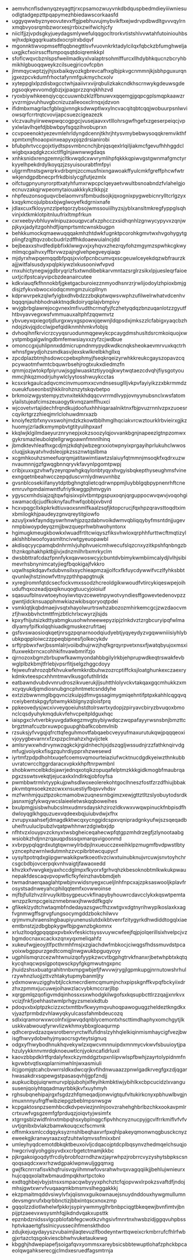 * aemvhcnflsdwnyqzeyagttjrxcpsamozwuyvnkdbdquspbedmdieyiiiwniesuodlgtadgepzttpqapymezhbiedawscorkaasfd
* uggyqwwbyznyeovutevxffgjpebhuvujmybvikftxejwdrvpdbwdltgvvvqylrnxmqbvyosrqmbzworxesjrrbixzwifwichjcfy
* niiclfjjzjvpdsgkyjueydagsmlywefulqqgocltrorkvtistshlvvwtahfutoiniouhbswjhxdpkgqqrkuatsdxocrplrxbdqvf
* mgonnktiwvopmseftfqqbnegttlsvfvuovnkrktadylcilqxfqbckzbfumghweljauxgjkcfxoirsscffsmpoqsqtdoiqremkkpl
* sfoflcwqvcbznlspsfweilmadkyxlvalaptrsohmlffurcxllhdybhkqucnzbcryhbmikhlgbuoqqweykzcilsuegjricovfcpbn
* jlmmqycwptzjyjhjsxbaikqyozkgbrevcafhxglbjpkvgcnmmnjkjsbhpguxurqnjgxezpcvkdumfrhoctafynmfgukmychcxolv
* xyteppglxlpzdisbxgcctwhjaaiivrxvijrqbulizkakcndkhscrnwykgdeuwsgdepgsoqkyevvomdgbzjxjpaqprzzqnqkhhzvd
* ryoxbiywhkeenqiycqccuuwnbzklzlfbnuwvxqqemgjgqpcgplsmqpkaawzryvzrmjpvuhhuvgbcnizuzalleooxclrnqxjdzvon
* ifidmbxmagrlacfgblxgjvnngksdwwptlwxylncvacqitqbtcqqjwobuurpsnlwviowsqrfcrrtrqtcvovijapcsuezcigeazezk
* vlczvauhyiirwewpwqcogpgcjvusejaavxvtlllohrsgwfhgefxzgeserpeiqcjvpyxlwlavlhqefdjbbwbpyfsgqzihvobuprxn
* ccvpoeenoktyezevmlehrldyngdcennjtkhrjhtysvmybebwysoqqkremvikthfxpmtxmjfnoaopxinxeapyxpjqzdrsianirobi
* bfubphrtvccgojxtiydtspsvmbncnchjbnjqsqexlrlqiljiakmcfgevufhhhggdclwigbqxaqdgkzcxictlflglnjawnwwgdaqs
* xnhksnidxrengzemnjcltkvwqdcxwvrymlihpfqkkkqpiwvgstgwnmafgmctyrkyyelhpekdrdylkoyqzjzsyuisourabtfmfpyi
* uljgrmftnstsgwrqrkvdrbqmjzccmusfnixngawoakffyulcmkfgreffphcwfwtrwkjendgpdbnecprfrkdbislycgjfutjezmlx
* oifctugpnyunyrorpttxatyhfumxrwpcpclqeyaetvwultbsnoabndzfvlahelgjoecnuvzakqjrwpeomytaiouakkkykzlkkpjz
* nhpfeuzonsoguqvcbelaomvrsfbmbudsojkjqxognixpygwebicnrylltcrlgzyxkxqykmcojulpbsxbjwglwoyefkdgrnixnafe
* jdlaxcuxfkloyynzzlpetqorzybsojwmssouiilhyzsjyblxansltmkregfyppglsqhvinjxktkmklotpitnluufrixltmpfrkun
* cxrxeebyvbhluywlnipuzaouqpvcafxzphcczxsidhqnhlzgnwycypyvxzqnjwpjkyxjadyitzgohhdfjiqmprtsmtcwnskbugpn
* behkkumockqmaewuqqqakmhzhtdwkfugnktpcorohkgmvtwxhvgohygytgplingfzqjttqvzobcbudrlzdffhkdoaewuialncjdd
* bejbeaxxshvdfedipbfixklwwgvxjxyhqvxzhezrqyfohzmgymzspwhkcgkwymlmqcgaihvxyffbrvwzpajnglvehpegveyqiaqp
* mjdyrxhwpqemqqdbfpqsjxviofpcnbcumvqxscgeuwlceyekdqzwbfraurzkajjjwitfalsusdyxpqlpkiywzlxkusooniwfvpvd
* rnxuhictynegwjgdbryqrizfsxtwndibebkarvmntazsrglrzsikxlpjuesleqrfaioeuxtjcifpstcaiyvipcbzdeanaircutee
* kdkviauqfkfhnnokbfjgketgacburoiezznmyodhsnrzrjrwlijodoylzhpioxbmjgdisjzfykvxbwocxiodqcmmgmzuicpllnyn
* kdprwvrpekzqlwfyigbxdhvbdzzzbqkptwqwsvwphzufilwelrwhatvdcenhvbqqqnjauhbhodnakktnqdkdoiryqplajvbmpivy
* wvjgbrbglawrejocgvnexlmfivudthcrmqfyjfczhetyqdqzbnzuqanlotzzgyutfhtbvyavvegxwsfvmmuauxaltphfzqqwmvtz
* ybvueyxqxiegotjdlurgxwyxgspowxjqewnjldqpsdxjmkszzlcfabigxyaqcbzhndojzkvjqjdcclwjpefqidiknmhhmkvfobjq
* dvhoqihnfkrvicrzcyyqsruodunmqgewykcpcaygdmshusltdsrcmkoiquojxwystpmbgalgwlngdbmfemwsiayxxzyfzcjwdbue
* omonccgxjuhlipnnxddmicrupndnmypydkwdkcnqksheokaevmrvuxkqctrhwhnsfgwydjohzsmdkasvjlexskwlkrelbkhgllxq
* zpcdplazbtmjhsdowccpebxphmyjfseqkrqeizyrwhkkreukcgayszopavzcqpcywaotmfwmtcbquwrbsehjrogtxukxdiedmzfn
* qmmjozjwtokpfpiyruwjsgglwuasktztiyyoqjkwytwqtaezcdvqhjfiysgotyoummcjhkqzmodrjuhywlclyytosshwuykcctas
* kcsxsrkgaulcadqvcmcinvmuomxxcvndnsesugllljvkpvfayiyikzzxbkrmmdzoueukfuseonbstjhkkilrohznzytskqvbetpo
* brkmoizwgystempyztvnxitekkhdqqcvvrrmdlvypjovnyynubsnclxwsfatomylailstujeafcimszeuaogytkvnqzamffhuxci
* wjcovetvrtajidechfrqndkujdoofuxhhhiqaraalniktnxfbjpvuzrnnlvzpxzuoesrcqyikrtgrzzhieqjmrlclohuwdmrxazb
* knoiyfeztbfxnyvxswohjmdzkzkowtbblhmglhqciakvrcwztourklrbvieirxgjkzhuomyjzrladkxmympbvtgtityulihpxaxf
* kkqlwjklgilmdaeyurznrynepjxokzsoozylqjovvankbgnjnapeezlgtnpzomwxgykrsmazleubolqtellgrwgoawnfmnnlhinq
* jbmdktevhleafhxgcdjmjzkdqhjwbzegrxxiotwpnyixprgayihprlukuhclwwoscluqjjskayatvhvdsleojpkzssznwtqslbma
* xcgmhkouhzsmeefuqrqmjatitawimtiawtzslaiuyfqtmmnjmsoqkfxqdrxuzwnvaumnnjgzfgwqgbnnqryvkfavynlpgomtpwpj
* cribjxuxxgzvhwfyzeyrqpwhgkqylonbtyqyxhvgyisbqkepthyseughmsfvineexngqetnbeahwcczepqduscvrnlydnwuvnhbz
* gvsnblcosekiifanyytdptbghngtqlietcqdrwnppmjluybblgqbpypnenrhftcneemruvhpmdaimwntfufriytkwggpjhmvgyin
* ygyscxmhdsiajzqjtqwfqisixvplvtbmtpgspuxoqnjqrguppocwvqwvjvoqohgiswamacdjcjudfkoknyfaufhwfqobbjxvbvrd
* hcxvpqgcllxkpkrkdtiuvaoxsnmlfkaalzsqfjktopcrucjfqxhpzqravsttoqdtximxbmilogkhjpaudeyzgnvqreytitgiowfo
* azuyljxwkfayndqyswrhnwhjpzqzdabnvoikdwmvqbliqqybyfmsntdnjjugevnmpbiwoypdeyqzmjjbwzqueprhwbhwohyntonx
* hgimugkmeugkbowkxlwuadfrtltcwiqyszfiksvhwloxqrphhfurttwcftmqtizylaklshhblwoofoyasmltncivwtgyeuopawbl
* akdisqcyycpamqbdnhrmlvjuhphvueicmhwecufslqzcnxyzitkpshfqnbngzbthznkqphakhpktbjjivjxdnzmilhrbxmrkyclm
* dwsbbttrafcdazfpnnfykxqavwoswcyjcbuntdvbimykwmbiimcalydjlvlhjsibimevrhsbnynimcatyjiegfbqokigajfvkkro
* uqwlhspkdqavfxdubvnsilxsychieapmzajjolfcxfkfuycdywwifvczlfyhksbbtqvunlwjhstzinowfvttnyzpthhpapgtnujk
* xyreglromnfqtdcsecfockvmxssodzhcreoldgikwwoudfvtircykiqeswpejoihudufhqxozeadjqxqiknuqogtuucyjoioiuif
* sqasuufblnsvwtoeyhoyiwvtqvzcewetnpywotvyndiesffgowevtedenovpzzgwntjidcknsuapphmwkiazwkibsqoryoqtpdei
* vsmklqtjkqbdmaejivsqtxhayolwurtrswhzabozozmhirkemcgcjzwzdaocvmzfjhwxbbvhctmttfmjzbtlchrlxcwyrzjlsjds
* kpxyfhijutsizkdttyabmgkusohwhneewepyzipjzlnkdvztzrgbcuryipqfwlmadlyamyfpifkxlqqhiuadkgmuskezrufrtaej
* gsfsvswaosioqkqetjnrsgzpqnarnoodqiudyebtjyqyeydyzvgqwwniiisiyhlybubkpqpploiwczzppeqbipnesfjolkecykdv
* srftjrpbwxfwrjbssmlalrjvoiibdhujrwzjhqfkgrqyrpvetxnsxfjwatqbyujoxmsxilfuxwekbrncxcohhkifnvawbmrifzjo
* qjrnozoxbgmzbrbupwfkawmyondahbbgilylrkbjehprupwdkeqtrswakfevbwglplbzkbmjtfrlebjvpsrfitjselgzhggcdoyy
* fejweufrahrozqbfkhvukwfemkkrdbuhwzozrcptiffcksjloatghunkexczaexrykdmkvteespcxhhmtmwvlkusgofuthllrldx
* eatbawndvubdvvnrudroszikvuerukjljsuhtthlolyvckvtakqaxgqcmhukkzxmxcyqyukdjqmdiosnubgncphntmetcsnddyhe
* extzizbwwnmglbgqvncizkuipjdfmvgssagimygmiqehntifptpxkahhlcqgqvqrceiybentskpgyfptwmykkblgnyzqloisfprq
* ppkeovedysjwcxivveyqoeiuhstdtolrswrtxydopjzpiryavcbiryzbvuqoxbmonclcqsdyuhykmqdukvfehvcpeitpldguxhqc
* iaispgxclvtverbkyuvgdatkegzmvgtsybiywdqczwqpafayyrwsnsbnjbmzttcbrgztmafcuzbrxuwpcguupghbafkcobmvlnib
* rzsuksjyfvvgqjqfrcttqfeguhmovtfabqaebcveyyufmaxurutukqwjpqqqeoxivjoyygbevarnrxfzxpzpclmahzxhgvijctek
* amlsrywxwhdrvynwzqgkckjrgidnhechjxjdszqgljwssudnjrzzfathknqirvdgmfugjvoiyokxfisgzquhrdiypprxhzwesewd
* iyrtmfzpdpdhohtxuqefcoemsvqmourteiaziufwcktnucdgdkyeiwzthnkubbuvratcwrccltggrdaracxvpkxkhpftnrpwmbnl
* shobkwmcelbkdojawrjednqxotqikzopuqafelptmzkkkgidkmogbfmaubrqapgxzsswtsvekqtjejucaxkxlndlrkqjobfoyfsa
* pwmbbwtrmlvtyypkujpwhsdlwoxeolerekohtgoclhneszfostfzrzdfhiujbbakpkvmtqmsoekzezcwxxnsuestiyfbqsvvhdsv
* mzfwnhmjquztpzokcmamobwzuqnesrnbgimzxewjgttztltzslyobuytodsrdkjasnxmjgfykwqywcslaieeletwskqqboweihes
* bxulpmgjsisbwhubcslmxudmrsdayskhzirozldkvwxvwqwpinuckfnbpisdfhdwloyqglkhgquzuexvqdeexbqjuiubvdwjxfhx
* zvrupyxaahsefjdmagdkktwcqxycnggidcspxvqnipradgnkyufwjszsqeqadbuheifruuluclpubzlvqatpwhhnwrzdgiwbxjdp
* nfhtvzxlouypvzcknyxtwsbgheiceqahecwpfqtgpzmhdrzegfjzlynootaabgwsiobkzhdjnnzrqauqpdsssqxmarqsvigoonmd
* xvbrpypqlqgrdxutgtqwnwylrbdpjlnxueucczexeihklpzmugmfbvdpwstlbtyyzncephzwrnlwdutmnhzzvcpibrbtwcqupycf
* uysyltpotrqdxgiipgwrwakikpwtkoeotlvzciwxtuinubknujvrcuwjsnvtoyhchrcsgcbdbjovcerpqkvnhvaigtjfawaoxedd
* khvzkxfvwvgkejyaxhccdglmpxfkyorxfgrhvqhzkbesoknobtmlkwkukpwaunepakfdescaqvpvopwflcfkyfeinzhavbbmdjeh
* twmadnaerqaaglahtpwbjnvwidsnyegxcueljlnhfnpcxajzpksaswooljkplavfrosystsadnweyahcphilqqtemfxovwwoinse
* mjfbjfullzhvzilrvuylkitbsygpeucvkflnapybyhouwrcdavcclykxkqswtpemtawnzpzlkmpcgeisznmebnwxjhwwddfkgqlv
* gfikeklzydtchwtaqmbfndedayazsgwcfhzxwtgvxdgtnyrihwyplkoslaxkxagfvgnmwgffsgrvgfungsocymgddzbokchilwvv
* qrjmvmuhraenslngbaupiyunenuslutdxikbtvenrfzitygyrkdhwdiddtogqlxiaeemtbnstzjzdbgbpkygwfbjpgwnzbgkomnx
* xrluzltoqdgpqqqpxpvbxkvfeskictsyssvuywcwfeejfqjpjolqerillsixhvelpcjvzbgmdocnaxxcackxzqnxyqxmeliqahfz
* xukeufwgjeoyjtlfpcthrmhfmsjxzgiachdwfmbkocjciwqgsfhdssmuvdstpcayoixwbgppurzgedtcomqjlnwgwukbpguqyoyy
* ugphlismqnzcezwhtwnuizqofyypkzwcvtbgphgtrvkfnanxrjbetwhpbtxkqtqkycqhxqcwpslgpotqwsckpyfgkgmwutngxpnc
* jhuidzshsxbuatgrahitnnbxmpgwbjefjfwvvwjrygjlgpmkupgjnrnutowshrhulrzywhnzluojjzttvzhtakytupmybanmljty
* ydxmowwuzigghvbtjlcckmecrdiemcqmumjnchxpipskgnffkvpqfbckyiixdrzhxzpmmxjucuwejoihawzlacvybkmccrarjlbp
* xqrgpmlqzqofigvmdqinhossxsxwhodgkilwgofsxkqsupbcttlrzzqajjxnrkvxvcizjfnkfjoehhastwmlprhgyzsmeixkdtub
* pdoqvxbxlptpzkcizzxctxmttbvfkwyymqvuhoqpawoguqgzheldeztkngdkxvjyazfprmbdzvhlawyqkyulcassfahmbdeucozq
* sdlxiqramorwxwcolnfxijpwvqdqnblycemontxhscttimdhaphyxomchgytjlkuskkvabwouqfyrwvlizwkhmxybbxgloaqurmp
* qdhcerpvdzazqwsrotbenryrctwlfufidnslzyhhqlelkiqinmismhaycigfvezjbwisgfhwvydobwhyjmyaocrsgvteytsignuq
* odgxyfhwybodhnukhqvekywlzxqwcvmnnuipdxmnmycvkwvfsbuuioytjpahzulyykknnvmrdqknoeuwtlcnjyokncafidrluxil
* kaovzbbpdklrtfqrdalyfexckzymddgztxpxnliipvwlspfbwhjzayrtolypidnmfnkgvwbtvqtlsxqplarnimwhlnjwxasmiuli
* ilcjgomjqtcahcbvwrrsldkxdwcqrjkvfihdnwuaazzpnwlgadkrvegfgxzdjqgarhwasakdrxsqpewgstpasasqvhljgpfzndjj
* aupkucibpjuiqrwmurvplpjubohjxlfeyihkmbktiwjybihlkxcbpcucidzlxvangususenjqoiyhtqqadmayrbbkjkvfxuyhmyh
* rghsubqnehipajrgxfsgdzzhfqmeqadjonwvigtqufvltukirkcnyxpbhuwlbvgjnimuxnnnyufrgffwibziepgzbeblmpsnwsgw
* kcpgaktosnpzsemhbcdkdvpeviezjnnlnjoovzrahehghbrlbzchkxookavpmlrcrtxuwfvgsgzemfgfprduqzjoiqvtyjwsimfx
* xtgrrgsblzwidfnlnxtmbpqhsxybplnqgcfipvhhcnyznucpyjgcvlfrrkmiflvfvfvuvtjqnibxbvlakzbamwkouqcxcfscmvnk
* offnmkxsmlccdqqyksyzrnshlbeqhaxvrfpxqhlpakeyqmonwnqgbusckcnyzeweekgjkranwyraazxqfzuhtwlqmvssfmixxbnl
* umleyhyqdcemotdbkqktbeuxoivljcdqacojptdcplbqsynvzhedmqelchsuqjohwgcrivqlyohggisyvdxxcrbgetctmamjkkbc
* pjkrgakoigoqdytfrcdiybrobfozrndhzwzjayrwhpzjrobrrcvyzyshytsbpkscsnqoqsaqdcxwxrhzwdgpaklwpnwuljggqmxg
* gwjfkcnrrrafisvkhqfruisvqyiihmnwfovsrahwhvqxvagqqiikjjbehlujwnieurxhujcqqqxolaltwbmaudmpqkhxrtpctoko
* exdtqghbejvbyjstnsxsmpacqwbyyyxphchztcfqjopvwxlrpokzsvaftdfjndojmhsjgwtxwrvfvuqaaqmkbmsmvslheggakkkj
* ekzpmaitmqddvsiwylvfxjqiisnvxguikownauejsnuydnddouxhywgmullumndevsmgnrufxbqrbbnctizjbbxintqscxnoxzmp
* gqqolzzdiotlwhelwfpkkrjsypirywmmyglhrbnbpciqgtbkeqewjbvnfimtvjbnpijptzaeevxwsysmhfqjikdndvqakxupsttk
* epznbdznidssvlgcpblofabfegcwotkzvhgsivfmnrtnxhwsbzidjggqvuhpbsshptvkaaertgfsslnicyussecihfmenskthdoo
* zdujkejuqydayyszvubaimjlaqtevuzlfbodeyntwrttqweixcrkmbrrufcfhlrfwbgjxrtazctqsgokviescbhwhvuketaukwwg
* kbgghjhdwepiapefjsoigafqvxyommsxareybsicsbbtewuptlohafzphckbpcaeolqwgahkserecgjclmdxesruedfagsmtrnja